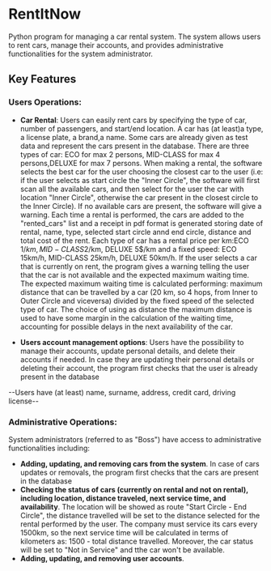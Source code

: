 # RentItNow
Python program for managing a car rental system. The system allows users to rent cars, manage their accounts, and provides administrative functionalities for the system administrator.

## Key Features

### Users Operations:
- **Car Rental**: Users can easily rent cars by specifying the type of car, number of passengers, and start/end location. A car has (at least)a type, a license plate, a brand,a name. Some cars are already given as test data and represent the cars present in the database. There are three types of car: ECO for max 2 persons, MID-CLASS for max 4 persons,DELUXE for max 7 persons.
When making a rental, the software selects the best car for the user choosing the closest car to the user (i.e: if the user selects as start circle the "Inner Circle", the software will first scan all the available cars, and then select for the user the car with location "Inner Circle", otherwise the car present in the closest circle to the Inner Circle). If no available cars are present, the software will give a warning.
Each time a rental is performed, the cars are added to the "rented_cars" list and a receipt in pdf format is generated storing date of rental, name, type, selected start circle annd end circle, distance and total cost of the rent. Each type of car has a rental price per km:ECO 1$/km, MID-CLASS 2$/km, DELUXE 5$/km and a fixed speed: ECO 15km/h, MID-CLASS 25km/h, DELUXE 50km/h. If the user selects a car that is currently on rent, the program gives a warning telling the user that the car is not available and the expected maximum waiting time. The expected maximum waiting time is calculated performing: maximum distance that can be travelled by a car (20 km, so 4 hops, from Inner to Outer Circle and viceversa) divided by the fixed speed of the selected type of car. The choice of using as distance the maximum distance is used to have some margin in the calculation of the waiting time, accounting for possible delays in the next availability of the car. 
  
- **Users account management options**: Users have the possibility to manage their accounts, update personal details, and delete their accounts if needed. In case they are updating their personal details or deleting their account, the program first checks that the user is already present in the database

--Users have (at least) name, surname, address, credit card, driving license--

### Administrative Operations: 
System administrators (referred to as "Boss") have access to administrative functionalities including:
- **Adding, updating, and removing cars from the system**. In case of cars updates or removals, the program first checks that the cars are present in the database
- **Checking the status of cars (currently on rental and not on rental), including location, distance traveled, next service time, and   availability**. The location will be showed as route "Start Circle - End Circle", the distance travelled will be set to the distance   selected for the rental performed by the user. The company must service its cars every 1500km, so the next service time will be calculated in terms of kilometers as: 1500 - total distance travelled. Moreover, the car status will be set to "Not in Service" and tthe car won't be available. 
- **Adding, updating, and removing user accounts**. 

